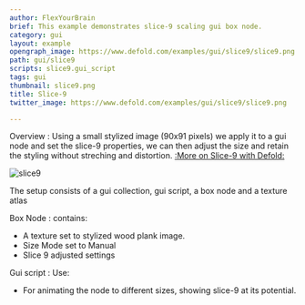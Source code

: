 ```yaml
---
author: FlexYourBrain
brief: This example demonstrates slice-9 scaling gui box node.
category: gui
layout: example
opengraph_image: https://www.defold.com/examples/gui/slice9/slice9.png
path: gui/slice9
scripts: slice9.gui_script
tags: gui
thumbnail: slice9.png
title: Slice-9
twitter_image: https://www.defold.com/examples/gui/slice9/slice9.png

---
```


Overview : Using a small stylized image (90x91 pixels) we apply it to a gui node and set the slice-9 properties, we can then 
adjust the size and retain the styling without streching and distortion. [:More on Slice-9 with Defold:](https://defold.com/manuals/gui-box/#slice-9-texturing)

![slice9](slice9.png)

The setup consists of a gui collection, gui script, a box node and a texture atlas

Box Node
: contains:
  - A texture set to stylized wood plank image.
  - Size Mode set to Manual
  - Slice 9 adjusted settings
  
Gui script
: Use:
  - For animating the node to different sizes, showing slice-9 at its potential.